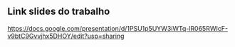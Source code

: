 ## Link slides do trabalho

https://docs.google.com/presentation/d/1PSU1p5UYW3iWTq-lR065RWIcF-v9btC9Gvvjhx5DHOY/edit?usp=sharing